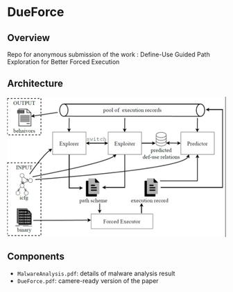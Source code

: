 # DueForce

## Overview

Repo for anonymous submission of the work : Define-Use Guided Path Exploration for Better Forced Execution

## Architecture 

<img src="img/arch.png" alt="image-20231221215939453" style="zoom:50%;" />

## Components 

- `MalwareAnalysis.pdf`: details of malware analysis result
- `DueForce.pdf`: camere-ready version of the paper